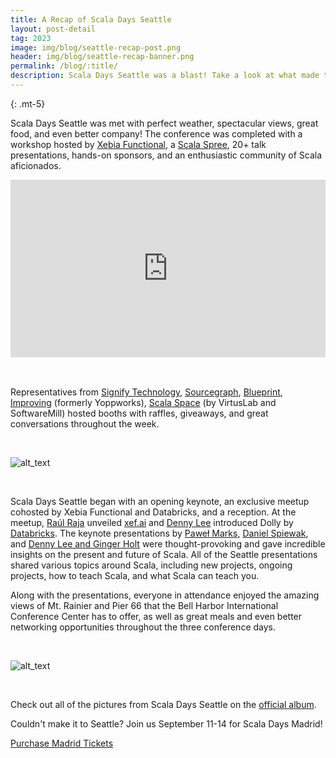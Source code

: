 ```yaml
---
title: A Recap of Scala Days Seattle
layout: post-detail
tag: 2023
image: img/blog/seattle-recap-post.png
header: img/blog/seattle-recap-banner.png
permalink: /blog/:title/
description: Scala Days Seattle was a blast! Take a look at what made the week so great.
---
```

{: .mt-5}

Scala Days Seattle was met with perfect weather, spectacular views, great food, and even better company! The conference was completed with a workshop hosted by [Xebia Functional](https://twitter.com/XebiaFunctional), a [Scala Spree](https://scaladays.org/seattle-2023/scala-spree), 20+ talk presentations, hands-on sponsors, and an enthusiastic community of Scala aficionados. 

<div style="padding:56.25% 0 0 0;position:relative;"><iframe src="https://player.vimeo.com/video/834455051?h=41e41d054b&amp;badge=0&amp;autopause=0&amp;player_id=0&amp;app_id=58479" frameborder="0" allow="autoplay; fullscreen; picture-in-picture" allowfullscreen style="position:absolute;top:0;left:0;width:100%;height:100%;" title="Summary Scala days 2023"></iframe></div><script src="https://player.vimeo.com/api/player.js"></script>

<br>
<br>

Representatives from [Signify Technology](https://twitter.com/Signify_Tech), [Sourcegraph](https://twitter.com/sourcegraph), [Blueprint](https://twitter.com/bpcs_tech), [Improving](https://twitter.com/ImprovingOttawa) (formerly Yoppworks), [Scala Space](https://twitter.com/ScalaSpace) (by VirtusLab and SoftwareMill) hosted booths with raffles, giveaways, and great conversations throughout the week.

<br>

![alt_text](/img/assets/seattle/sponsor-booths.png)

<br>

Scala Days Seattle began with an opening keynote, an exclusive meetup cohosted by Xebia Functional and Databricks, and a reception. At the meetup, [Raúl Raja](https://twitter.com/raulraja) unveiled [xef.ai](https://xef.ai/) and [Denny Lee](https://twitter.com/dennylee) introduced Dolly by [Databricks](https://www.databricks.com/). The keynote presentations by [Paweł Marks](https://scaladays.org/seattle-2023/keynote-state-of-scala), [Daniel Spiewak](https://scaladays.org/seattle-2023/micro-optimization-for-fun-and-profit), and [Denny Lee and Ginger Holt](https://scaladays.org/seattle-2023/use-spark-from-anywhere-a-spark-client-in-scala-powered-by-spark-connect) were thought-provoking and gave incredible insights on the present and future of Scala. All of the Seattle presentations shared various topics around Scala, including new projects, ongoing projects, how to teach Scala, and what Scala can teach you. 


Along with the presentations, everyone in attendance enjoyed the amazing views of Mt. Rainier and Pier 66 that the Bell Harbor International Conference Center has to offer, as well as great meals and even better networking opportunities throughout the three conference days. 

<br>

![alt_text](/img/assets/seattle/attendee-pics.png)

<br>

Check out all of the pictures from Scala Days Seattle on the [official album](https://photos.app.goo.gl/BMXUameen8cAaMzU7).


Couldn't make it to Seattle? Join us September 11-14 for Scala Days Madrid!


<a class="btn btn-primary btn-lg fw-bold mt-3" href="https://47deg.swoogo.com/scala-days-madrid/begin">Purchase Madrid Tickets</a>

